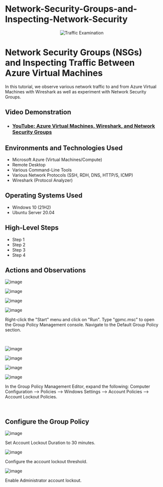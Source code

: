 # Network-Security-Groups-and-Inspecting-Network-Security
<p align="center">
<img src="https://i.imgur.com/Ua7udoS.png" alt="Traffic Examination"/>
</p>

<h1>Network Security Groups (NSGs) and Inspecting Traffic Between Azure Virtual Machines</h1>
In this tutorial, we observe various network traffic to and from Azure Virtual Machines with Wireshark as well as experiment with Network Security Groups. <br />


<h2>Video Demonstration</h2>

- ### [YouTube: Azure Virtual Machines, Wireshark, and Network Security Groups](https://www.youtube.com)

<h2>Environments and Technologies Used</h2>

- Microsoft Azure (Virtual Machines/Compute)
- Remote Desktop
- Various Command-Line Tools
- Various Network Protocols (SSH, RDH, DNS, HTTP/S, ICMP)
- Wireshark (Protocol Analyzer)

<h2>Operating Systems Used </h2>

- Windows 10 (21H2)
- Ubuntu Server 20.04

<h2>High-Level Steps</h2>

- Step 1
- Step 2
- Step 3
- Step 4

<h2>Actions and Observations</h2>

<p>
  
![image](https://github.com/user-attachments/assets/e88572f4-08ad-42da-b511-30f2d28abcc5)

![image](https://github.com/user-attachments/assets/5596545f-cb78-4642-9863-a2f4492b0647)

![image](https://github.com/user-attachments/assets/6d907a89-9b16-40c1-8104-9ab3345d30d6)

![image](https://github.com/user-attachments/assets/7ff45db4-019e-4c70-8b82-5aec5a5282c2)

</p>
<p>
Right-click the "Start" menu and click on "Run". Type "gpmc.msc" to open the Group Policy Management console. Navigate to the Default Group Policy section. 

</p>
<br />

<p>
  
![image](https://github.com/user-attachments/assets/da8fc31c-c17b-4fe4-9ed8-99a8f6c624eb)

![image](https://github.com/user-attachments/assets/36c9de5d-21ea-4f1c-9776-1a09f784f7e3)

![image](https://github.com/user-attachments/assets/2004aa0f-81a3-45b2-b172-0d359ee6dc9b)

![image](https://github.com/user-attachments/assets/4d2cd197-b53c-42c4-b658-8002b0ed1a63)


</p>
<p>
In the Group Policy Management Editor, expand the following: Computer Configuration --> Policies --> Windows Settings --> Account Policies --> Account Lockout Policies.  
</p>
<br />

<h2> Configure the Group Policy </h2>

<p>

![image](https://github.com/user-attachments/assets/55577f20-f69b-47e0-aae4-5da08f3eb76b)

</p>

<p>
Set Account Lockout Duration to 30 minutes. 

</p>

<p>
  
![image](https://github.com/user-attachments/assets/f9d0d8e1-634a-4488-b23a-78e7f8af1aff)

</p>

<p>

Configure the account lockout threshold. 

</p>


<p>

![image](https://github.com/user-attachments/assets/b998b93a-32fa-4658-b8fa-b83788ece103)

<p/>

<p>

Enable Administrator account lockout. 

</p>
<br />
